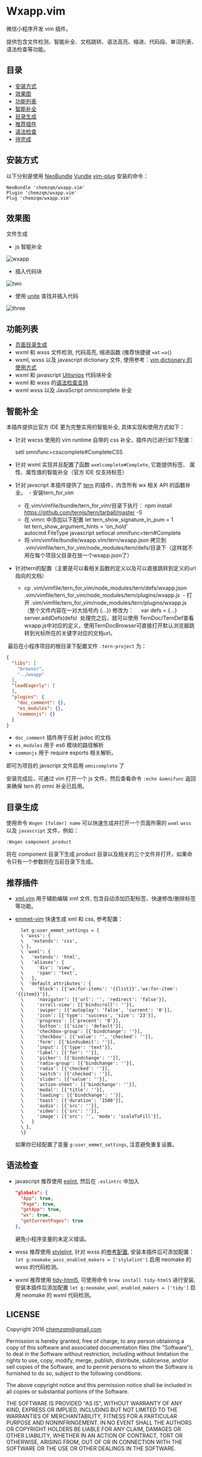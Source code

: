 # Wxapp.vim

微信小程序开发 vim 插件。

提供包含文件检测、智能补全、文档跳转、语法高亮、缩进、代码段、单词列表、语法检查等功能。

## 目录

- [安装方式](安装方式)
- [效果图](#效果图)
- [功能列表](功能列表)
- [智能补全](#智能补全)
- [目录生成](#目录生成)
- [推荐插件](#推荐插件)
- [语法检查](#语法检查)
- [待完成](#待完成)

## 安装方式


以下分别是使用 [NeoBundle](https://github.com/Shougo/neobundle.vim) [Vundle](https://github.com/VundleVim/Vundle.vim) [vim-plug](https://github.com/junegunn/vim-plug) 安装的命令：


    NeoBundle 'chemzqm/wxapp.vim'
    Plugin 'chemzqm/wxapp.vim'
    Plug 'chemzqm/wxapp.vim'


## 效果图

文件生成

* js 智能补全

![wxapp](https://cloud.githubusercontent.com/assets/251450/21974010/31568a52-dbff-11e6-994d-9ce011baa058.gif)

* 插入代码块

![two](https://cloud.githubusercontent.com/assets/251450/18817568/222c1180-8396-11e6-9bed-a175d81f201f.gif)

* 使用 [unite](https://github.com/Shougo/unite.vim) 查找并插入代码

![three](https://cloud.githubusercontent.com/assets/251450/18817569/27e7db54-8396-11e6-85e2-3f82fc07365e.gif)


## 功能列表

* [页面目录生成](#目录生成)
* wxml 和 wxss 文件检测, 代码高亮, 缩进函数 (推荐快捷键 `=at` `=a{`)
* wxml, wxss 以及 javascript dictionary 文件, 使用参考：[vim dictionary 的使用方式](https://chemzqm.me/vim-dictionary)
* wxml 和 javascript [Ultisnips](https://github.com/SirVer/ultisnips) 代码块补全
* wxml 和 wxss 的[语法检查支持](#语法检查)
* wxml wxss 以及 JavaScript omnicomplete 补全

## 智能补全

本插件提供比官方 IDE 更为完整实用的智能补全,  具体实现和使用方式如下：

* 针对 wxcss 使用的 vim runtime 自带的 css 补全，插件内已进行如下配置：

    setl omnifunc=csscomplete#CompleteCSS

* 针对 wxml 实现并且配置了函数 `wxmlcomplete#Complete`, 它能提供标签、
  属性、属性值的智能补全（官方 IDE 仅支持标签）

* 针对 javscript 本插件提供了 [tern](https://github.com/ternjs/tern) 的插件，内含所有 wx 相关 API 的函数补全。
  - 安装tern_for_vim
  - 在.vim/vimfile/bundle/tern_for_vim/目录下执行： npm install https://github.com/ternjs/tern/tarball/master -S
  - 在.vimrc 中添加以下配置
         let tern_show_signature_in_pum = 1                                               
         let tern_show_argument_hints = 'on_hold'                                         
         autocmd FileType javascript setlocal omnifunc=tern#Complete 
  - 将.vim/vimfile/bundle/wxapp.vim/tern/wxapp.json 拷贝到 .vim/vimfile/tern_for_vim/node_modules/tern/defs/目录下（这样就不用在每个项目父目录在放一个wxapp.json了）
* 针对tern的配置（主要是可以看相关函数的定义以及可以直接跳转到定义的url指向的文档）
  - cp .vim/vimfile/tern_for_vim/node_modules/tern/defs/wxapp.json  .vim/vimfile/tern_for_vim/node_modules/tern/plugins/wxapp.js
  - 打开 .vim/vimfile/tern_for_vim/node_modules/tern/plugins/wxapp.js （整个文件内容在一对大括号内 {...}) 修改为：
     var defs = {...}
     server.addDefs(defs)
  处理完之后，就可以使用 TernDoc/TernDef查看wxapp.js中对应的定义，使用TernDocBrowser可直接打开默认浏览器跳转到光标所在的关键字对应的文档url。
        
  最后在小程序项目的根目录下配置文件 `.tern-project` 为：

  ``` json
  {
    "libs": [
      "browser",
      "../wxapp"
    ],
    "loadEagerly": [
    ],
    "plugins": {
      "doc_comment": {},
      "es_modules": {},
      "commonjs": {}
    }
  }
  ```
  
  * `doc_comment` 插件用于反射 jsdoc 的文档
  * `es_modules` 用于 es6 模块的路径解析
  * `commonjs` 用于 require exports 相关解析。

  即可为项目的 javscript 文件启用 `omnicomplete` 了

  安装完成后，可通过 vim 打开一个 js 文件，然后查看命令 `:echo &omnifunc`
  返回来确保 tern 的 omni 补全已启用。


## 目录生成

使用命令 `Wxgen [folder] name` 可以快速生成并打开一个页面所需的 `wxml` `wxss`
以及 `javascript` 文件，例如：

```
:Wxgen component product
```

将在 component 目录下生成 product 目录以及相关的三个文件并打开，如果命令只有一个参数则在当前目录下生成。

## 推荐插件

* [xml.vim](http://www.vim.org/scripts/script.php?script_id=1397) 用于辅助编辑 xml 文件, 包含自动添加匹配标签、快速修改/删除标签等功能。
* [emmet-vim](https://github.com/mattn/emmet-vim) 快速生成 xml 和 css,
  参考配置：

    ``` vim
      let g:user_emmet_settings = {
      \ 'wxss': {
      \   'extends': 'css',
      \ },
      \ 'wxml': {
      \   'extends': 'html',
      \   'aliases': {
      \     'div': 'view',
      \     'span': 'text',
      \   },
      \  'default_attributes': {
      \     'block': [{'wx:for-items': '{{list}}','wx:for-item': '{{item}}'}],
      \     'navigator': [{'url': '', 'redirect': 'false'}],
      \     'scroll-view': [{'bindscroll': ''}],
      \     'swiper': [{'autoplay': 'false', 'current': '0'}],
      \     'icon': [{'type': 'success', 'size': '23'}],
      \     'progress': [{'precent': '0'}],
      \     'button': [{'size': 'default'}],
      \     'checkbox-group': [{'bindchange': ''}],
      \     'checkbox': [{'value': '', 'checked': ''}],
      \     'form': [{'bindsubmit': ''}],
      \     'input': [{'type': 'text'}],
      \     'label': [{'for': ''}],
      \     'picker': [{'bindchange': ''}],
      \     'radio-group': [{'bindchange': ''}],
      \     'radio': [{'checked': ''}],
      \     'switch': [{'checked': ''}],
      \     'slider': [{'value': ''}],
      \     'action-sheet': [{'bindchange': ''}],
      \     'modal': [{'title': ''}],
      \     'loading': [{'bindchange': ''}],
      \     'toast': [{'duration': '1500'}],
      \     'audio': [{'src': ''}],
      \     'video': [{'src': ''}],
      \     'image': [{'src': '', 'mode': 'scaleToFill'}],
      \   }
      \ },
      \}
    ```
  
  如果你已经配置了变量 `g:user_emmet_settings`,  注意避免重复设置。

## 语法检查

* javascript 推荐使用 [eslint](http://eslint.org/), 然后在 `.eslintrc` 中加入

    ``` json
    "globals": {
      "App": true,
      "Page": true,
      "getApp": true,
      "wx": true,
      "getCurrentPages": true
    },
    ```
  避免小程序变量的未定义错误。

* wxss 推荐使用 [stylelint](https://github.com/stylelint/stylelint),
针对 wxss 的[参考配置](https://gist.github.com/chemzqm/7fc6144d9953f9cfa71bd18fdfcee5b6), 安装本插件后可添加配置： `let g:neomake_wxss_enabled_makers = ['stylelint']` 启用 neomake 的 wxss 的代码检测。

* wxml 推荐使用 [tidy-html5](https://github.com/htacg/tidy-html5), 可使用命令 `brew install tidy-html5` 进行安装, 安装本插件后添加配置 `let g:neomake_wxml_enabled_makers = ['tidy']` 启用 neomake 的 wxml 代码检测。

## LICENSE

Copyright 2016 chemzqm@gmail.com

Permission is hereby granted, free of charge, to any person obtaining
a copy of this software and associated documentation files (the "Software"),
to deal in the Software without restriction, including without limitation
the rights to use, copy, modify, merge, publish, distribute, sublicense,
and/or sell copies of the Software, and to permit persons to whom the
Software is furnished to do so, subject to the following conditions:

The above copyright notice and this permission notice shall be included
in all copies or substantial portions of the Software.

THE SOFTWARE IS PROVIDED "AS IS", WITHOUT WARRANTY OF ANY KIND,
EXPRESS OR IMPLIED, INCLUDING BUT NOT LIMITED TO THE WARRANTIES
OF MERCHANTABILITY, FITNESS FOR A PARTICULAR PURPOSE AND NONINFRINGEMENT.
IN NO EVENT SHALL THE AUTHORS OR COPYRIGHT HOLDERS BE LIABLE FOR ANY CLAIM,
DAMAGES OR OTHER LIABILITY, WHETHER IN AN ACTION OF CONTRACT,
TORT OR OTHERWISE, ARISING FROM, OUT OF OR IN CONNECTION WITH THE SOFTWARE
OR THE USE OR OTHER DEALINGS IN THE SOFTWARE.
